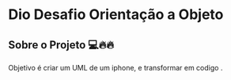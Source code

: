 
# Dio Desafio Orientação a Objeto




## Sobre o Projeto 💻🔥🔥
Objetivo é criar um UML de um iphone, e transformar em codigo .
